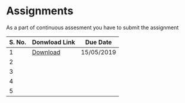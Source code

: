 # Assignments

As a part of continuous assesment you have to submit the assignment 

| S. No. 	| Donwload Link 	| Due Date 	|
|--------	|---------------	|----------	|
| 1      	|  [Download](PDFs/201719A1.pdf)             	|  15/05/2019  |
| 2      	|               	|          	|
| 3      	|               	|          	|
| 4      	|               	|          	|
| 5      	|               	|          	|